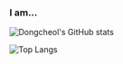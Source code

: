 ### I am... 

![Dongcheol's GitHub stats](https://github-readme-stats.vercel.app/api?username=StdDongcheol&show_icons=true&theme=highcontrast)


![Top Langs](https://github-readme-stats.vercel.app/api/top-langs/?username=StdDongcheol&layout=compact&theme=onedark)
